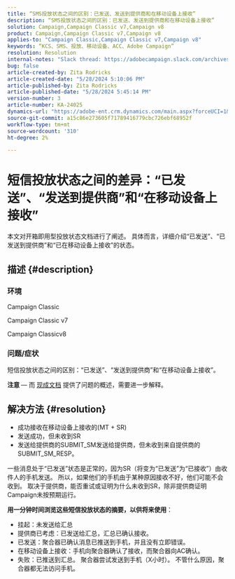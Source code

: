 ```yaml
---
title: “SMS投放状态之间的区别：已发送、发送到提供商和在移动设备上接收”
description: “SMS投放状态之间的区别：已发送、发送到提供商和在移动设备上接收”
solution: Campaign,Campaign Classic v7,Campaign v8
product: Campaign,Campaign Classic v7,Campaign v8
applies-to: "Campaign Classic,Campaign Classic v7,Campaign v8"
keywords: “KCS、SMS、投放、移动设备、ACC、Adobe Campaign”
resolution: Resolution
internal-notes: "Slack thread: https://adobecampaign.slack.com/archives/C05C0R93W07/p1711386392282549      Internal Wiki from R&D: https://wiki.corp.adobe.com/pages/viewpage.action?spaceKey=neolane&title=SMS+connector+protocol+and+settings"
bug: false
article-created-by: Zita Rodricks
article-created-date: "5/28/2024 5:10:06 PM"
article-published-by: Zita Rodricks
article-published-date: "5/28/2024 5:45:14 PM"
version-number: 3
article-number: KA-24025
dynamics-url: "https://adobe-ent.crm.dynamics.com/main.aspx?forceUCI=1&pagetype=entityrecord&etn=knowledgearticle&id=fb6d7b1b-151d-ef11-840a-000d3a372703"
source-git-commit: a15c86e273605f71789416779cbc726ebf68952f
workflow-type: tm+mt
source-wordcount: '310'
ht-degree: 2%

---
```


# 短信投放状态之间的差异：“已发送”、“发送到提供商”和“在移动设备上接收”


本文对开箱即用型投放状态文档进行了阐述。 具体而言，详细介绍“已发送”、“已发送到提供商”和“已在移动设备上接收”的状态。





## 描述 {#description}


### 环境

Campaign Classic

Campaign Classic v7

Campaign Classicv8

### 问题/症状

短信投放状态之间的区别：“已发送”、“发送到提供商”和“在移动设备上接收”。

<b>注意 </b> — 而 [现成文档](https://experienceleague.adobe.com/en/docs/campaign-classic/using/sending-messages/monitoring-deliveries/delivery-statuses) 提供了问题的概述，需要进一步解释。


## 解决方法 {#resolution}


- 成功接收在移动设备上接收的(MT + SR)
- 发送成功，但未收到SR
- 发送给提供商的SUBMIT_SM发送给提供商，但未收到来自提供商的SUBMIT_SM_RESP。


一些消息处于“已发送”状态是正常的，因为SR（将变为“已发送”为“已接收”）由收件人的手机发送。 所以，如果他们的手机由于某种原因接收不好，他们可能不会收到。 取决于提供商，能否重试或证明为什么未收到SR，除非提供商证明Campaign未按预期运行。



<b>用一分钟时间浏览这些短信投放状态的摘要，以供将来使用</b>：

- 挂起：未发送给汇总
- 提供商已考虑：已发送给汇总，汇总已确认接收。
- 已发送：聚合器已确认消息已推送到手机，并且没有立即错误。
- 在移动设备上接收：手机向聚合器确认了接收，而聚合器向AC确认。
- 失败：已推送到汇总。 聚合器尝试发送到手机（X小时）。 不管什么原因，聚合器都无法访问手机。

